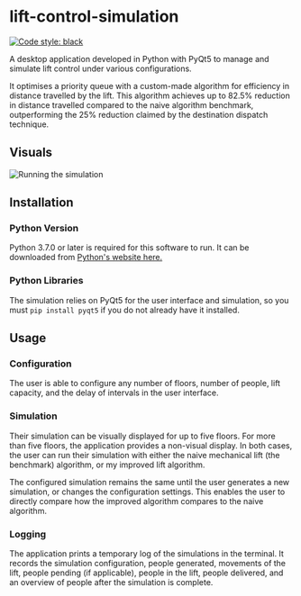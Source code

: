 # lift-control-simulation

[![Code style: black](https://img.shields.io/badge/code%20style-black-000000.svg)](https://github.com/psf/black)

A desktop application developed in Python with PyQt5 to manage and simulate lift
control under various configurations.

It optimises a priority queue with a custom-made algorithm for efficiency in
distance travelled by the lift. This algorithm achieves up to 82.5% reduction in
distance travelled compared to the naive algorithm benchmark, outperforming the
25% reduction claimed by the destination dispatch technique.

## Visuals

![Running the simulation](https://i.imgur.com/K6YzssY.gif)

## Installation

### Python Version

Python 3.7.0 or later is required for this software to run. It can be downloaded
from [Python's website here.](https://www.python.org/getit/)

### Python Libraries

The simulation relies on PyQt5 for the user interface and simulation, so you
must `pip install pyqt5` if you do not already have it installed.

## Usage

### Configuration

The user is able to configure any number of floors, number of people, lift
capacity, and the delay of intervals in the user interface.

### Simulation

Their simulation can be visually displayed for up to five floors. For more than
five floors, the application provides a non-visual display. In both cases, the
user can run their simulation with either the naive mechanical lift (the
benchmark) algorithm, or my improved lift algorithm.

The configured simulation remains the same until the user generates a new
simulation, or changes the configuration settings. This enables the user to
directly compare how the improved algorithm compares to the naive algorithm.

### Logging

The application prints a temporary log of the simulations in the terminal. It
records the simulation configuration, people generated, movements of the lift,
people pending (if applicable), people in the lift, people delivered, and an
overview of people after the simulation is complete.